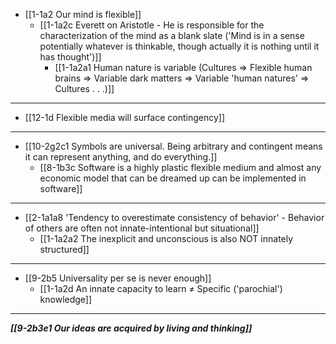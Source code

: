 - [[1-1a2 Our mind is flexible]]
  - [[1-1a2c Everett on Aristotle - He is responsible for the characterization of the mind as a blank slate ('Mind is in a sense potentially whatever is thinkable, though actually it is nothing until it has thought')]]
    - [[1-1a2a1 Human nature is variable (Cultures ⇒ Flexible human brains ⇒ Variable dark matters ⇒ Variable 'human natures' ⇒ Cultures . . .)]]
---
- [[12-1d Flexible media will surface contingency]]
---
- [[10-2g2c1 Symbols are universal. Being arbitrary and contingent means it can represent anything, and do everything.]]
  - [[8-1b3c Software is a highly plastic flexible medium and almost any economic model that can be dreamed up can be implemented in software]]
---
- [[2-1a1a8 'Tendency to overestimate consistency of behavior' - Behavior of others are often not innate-intentional but situational]]
  - [[1-1a2a2 The inexplicit and unconscious is also NOT innately structured]]
---
- [[9-2b5 Universality per se is never enough]]
  - [[1-1a2d An innate capacity to learn ≠ Specific ('parochial') knowledge]]
---
***[[9-2b3e1 Our ideas are acquired by living and thinking]]***